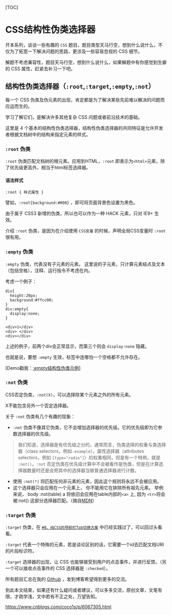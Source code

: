 [TOC]



# CSS结构性伪类选择器

开本系列，谈谈一些有趣的 `CSS` 题目，题目类型天马行空，想到什么说什么，不仅为了拓宽一下解决问题的思路，更涉及一些容易忽视的 CSS 细节。

解题不考虑兼容性，题目天马行空，想到什么说什么，如果解题中有你感觉到生僻的 CSS 属性，赶紧去补习一下吧。

## 结构性伪类选择器（`:root`,`:target`,`:empty`,`:not`）

每一个 CSS 伪类及伪元素的出现，肯定都是为了解决某些先前难以解决的问题而应运而生的。

学习了解它们，是解决许多其他复杂 CSS 问题或者前沿技术的基础。

这里是 4 个基本的结构性伪类选择器，结构性伪类选择器的共同特征是允许开发者根据文档树中的结构来指定元素的样式。

### `:root` 伪类

`:root` 伪类匹配文档树的根元素。应用到HTML，`:root` 即表示为`<html>`元素，除了优先级更高外，相当于html标签选择器。

#### 语法样式

```
:root { 样式属性 }
```

譬如，`:root{background:#000}` ，即可将页面背景色设置为黑色。

由于属于 CSS3 新增的伪类，所以也可以作为一种 HACK 元素，只对 IE9+ 生效。

介绍 `:root` 伪类，是因为在介绍使用 `CSS变量` 的时候，声明全局CSS变量时 `:root` 很有用。

### `:empty` 伪类

`:empty` 伪类，代表没有子元素的元素。 这里说的子元素，只计算元素结点及文本（包括空格），注释、运行指令不考虑在内。

考虑一个例子：

```
div{
  height:20px;
  background:#ffcc00;
}
div:empty{
  display:none;
}

<div>1</div>
<div> </div>
<div></div>
```

上述的例子，前两个div会正常显示，而第三个则会 `display:none` 隐藏。

也就是说，要想 `:empty` 生效，标签中连哪怕一个空格都不允许存在。

[Demo戳我：[:empty结构性伪类示例](http://codepen.io/Chokcoco/pen/VmvWpG)]

### `:not` 伪类

CSS否定伪类，`:not(X)`，可以选择除某个元素之外的所有元素。

X不能包含另外一个否定选择器。

关于 `:not` 伪类有几个有趣的现象：

- `:not` 伪类不像其它伪类，它不会增加选择器的优先级。它的优先级即为它参数选择器的优先级。

> 我们知道，选择器是有优先级之分的，通常而言，伪类选择的权重与类选择器（class selectors，例如`.example`），属性选择器（attributes selectors，例如 `[type="radio"]`）的权重相同，但是有一个特例，就是 `:not()`。`:not` 否定伪类在优先级计算中不会被看作是伪类，但是在计算选择器数量时还是会把其中的选择器当做普通选择器进行计数。

- 使用 `:not(*)` 将匹配任何非元素的元素，因此这个规则将永远不会被应用。
- 这个选择器只会应用在一个元素上， 你不能用它在排除所有祖先元素。 举例来说， body :not(table) a 将依旧会应用在table内部的`<a>` 上, 因为 `<tr>`将会被:not() 这部分选择器匹配。（摘自[MDN](https://developer.mozilla.org/zh-CN/docs/Web/CSS/:not)）

### `:target` 伪类

`:target` 伪类，在 [`#8、纯CSS的导航栏Tab切换方案`](http://www.cnblogs.com/coco1s/p/5955631.html) 中已经实践过了，可以回过头看看。

`:target` 代表一个特殊的元素，若是谈论区别的话，它需要一个id去匹配文档URI的片段标识符。

`:target` 选择器的出现，让 CSS 也能够接受到用户的点击事件，并进行反馈。（另一个可以接收点击事件的 CSS 选择器是 `:checked`）。

 

所有题目汇总在我的 [Github](https://github.com/chokcoco/iCSS/issues/1) ，发到博客希望得到更多的交流。

到此本文结束，如果还有什么疑问或者建议，可以多多交流，原创文章，文笔有限，才疏学浅，文中若有不正之处，万望告知。



https://www.cnblogs.com/coco1s/p/6067305.html
